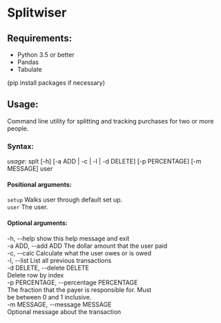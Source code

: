 # Splitwiser

## Requirements:
* Python 3.5 or better
* Pandas
* Tabulate

(pip install packages if necessary)

## Usage:
Command line utility for splitting and tracking purchases for two or more people.


### Syntax:
*usage*: splt [-h] [-a ADD | -c | -l | -d DELETE] [-p PERCENTAGE] [-m MESSAGE]
            user

#### Positional arguments:  
  `setup` Walks user through default set up.  
  `user` The user.

#### Optional arguments:
  -h, --help            show this help message and exit  
  -a ADD, --add ADD     The dollar amount that the user paid  
  -c, --calc            Calculate what the user owes or is owed  
  -l, --list            List all previous transactions  
  -d DELETE, --delete DELETE  
                        Delete row by index  
  -p PERCENTAGE, --percentage PERCENTAGE  
                        The fraction that the payer is responsible for. Must  
                        be between 0 and 1 inclusive.  
  -m MESSAGE, --message MESSAGE  
                        Optional message about the transaction  

